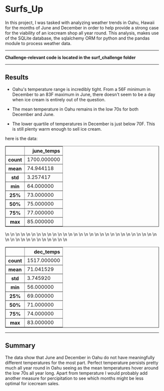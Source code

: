 # Surfs_Up

In this project, I was tasked with analyzing weather trends in Oahu, Hawaii for the months of June and December in order to help provide a strong case for the viability of an icecream shop all year round. This analysis, makes use of the SQLite database, the sqlalchemy ORM for python and the pandas module to process weather data.

---

**Challenge-relevant code is located in the surf_challenge folder**

---

## Results

- Oahu's temperature range is incredibly tight. From a 56F minimum in December to an 83F maximum in June, there doesn't seem to be a day when ice cream is entirely out of the question.

- The mean temperature in Oahu remains in the low 70s for both December and June.

- The lower quartile of temperatures in December is just below 70F. This is still plenty warm enough to sell ice cream.

here is the data:

<table border="1" class="dataframe">
  <thead>
    <tr style="text-align: right;">
      <th></th>
      <th>june_temps</th>
    </tr>
  </thead>
  <tbody>
    <tr>
      <th>count</th>
      <td>1700.000000</td>
    </tr>
    <tr>
      <th>mean</th>
      <td>74.944118</td>
    </tr>
    <tr>
      <th>std</th>
      <td>3.257417</td>
    </tr>
    <tr>
      <th>min</th>
      <td>64.000000</td>
    </tr>
    <tr>
      <th>25%</th>
      <td>73.000000</td>
    </tr>
    <tr>
      <th>50%</th>
      <td>75.000000</td>
    </tr>
    <tr>
      <th>75%</th>
      <td>77.000000</td>
    </tr>
    <tr>
      <th>max</th>
      <td>85.000000</td>
    </tr>
  </tbody>
</table>


<table border="1" class="dataframe">\n  <thead>\n    <tr style="text-align: right;">\n      <th></th>\n      <th>dec_temps</th>\n    </tr>\n  </thead>\n  <tbody>\n    <tr>\n      <th>count</th>\n      <td>1517.000000</td>\n    </tr>\n    <tr>\n      <th>mean</th>\n      <td>71.041529</td>\n    </tr>\n    <tr>\n      <th>std</th>\n      <td>3.745920</td>\n    </tr>\n    <tr>\n      <th>min</th>\n      <td>56.000000</td>\n    </tr>\n    <tr>\n      <th>25%</th>\n      <td>69.000000</td>\n    </tr>\n    <tr>\n      <th>50%</th>\n      <td>71.000000</td>\n    </tr>\n    <tr>\n      <th>75%</th>\n      <td>74.000000</td>\n    </tr>\n    <tr>\n      <th>max</th>\n      <td>83.000000</td>\n    </tr>\n  </tbody>\n</table>


---

## Summary

The data show that June and December in Oahu do not have meaningfully different temperatures for the most part. Perfect temperature persists pretty much all year round in Oahu seeing as the mean temperatures hover around the low 70s all year long. Apart from temperature I would probably add another measure for percipitation to see which months might be less optimal for icecream sales. 
